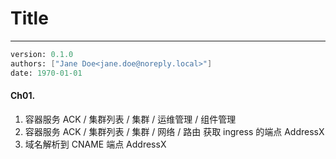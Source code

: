 # Title
---
```meta
version: 0.1.0
authors: ["Jane Doe<jane.doe@noreply.local>"]
date: 1970-01-01
```


#### Ch01. 
1. 容器服务 ACK / 集群列表 / 集群 / 运维管理 / 组件管理
2. 容器服务 ACK / 集群列表 / 集群 / 网络 / 路由
获取 ingress 的端点 AddressX
3. 域名解析到 CNAME 端点 AddressX
